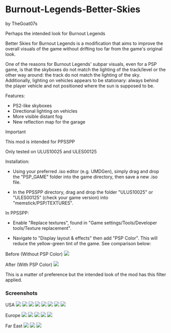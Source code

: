 # Burnout-Legends-Better-Skies
by TheGoat07s

Perhaps the intended look for Burnout Legends

Better Skies for Burnout Legends is a modification that aims to improve the overall visuals of the game without drifting too far from the game's original look.

One of the reasons for Burnout Legends' subpar visuals, even for a PSP game, is that the skyboxes do not match the lighting of the track/level or the other way around: the track do not match the lighting of the sky. Additionally, lighting on vehicles appears to be stationary: always behind the player vehicle and not positioned where the sun is supposed to be.

Features:

* PS2-like skyboxes
* Directional lighting on vehicles
* More visible distant fog
* New reflection map for the garage


> [!IMPORTANT]
> This mod is intended for PPSSPP
> 
> Only tested on ULUS10025 and ULES00125
> 
> Installation:
> 
> * Using your preferred .iso editor (e.g. UMDGen), simply drag and drop the "PSP_GAME" folder into the game directory, then save a new .iso file.
> 
> * In the PPSSPP directory, drag and drop the folder "ULUS10025" or "ULES00125" (check your game version) into "memstick/PSP/TEXTURES".
> 
> In PPSSPP:
> 
> * Enable "Replace textures", found in "Game settings/Tools/Developer tools/Texture replacement".
> 
> * Navigate to "Display layout & effects" then add "PSP Color". This will reduce the yellow-green tint of the game. See comparison below:
> 
> Before (Without PSP Color)
> ![](screenshots/Color%20Off.png)
> 
> After (With PSP Color)
> ![](screenshots/Color%20On.png)
> 
> This is a matter of preference but the intended look of the mod has this filter applied.

### Screenshots
USA
![](screenshots/Airport.png)
![](screenshots/Big%20Surf%20Shore.png)
![](screenshots/Interstate.png)
![](screenshots/Silver%20Lake.png)
![](screenshots/Palm%20Bay%20Marina.png)
![](screenshots/Sunrise%20Valley.png)
![](screenshots/Downtown.png)
![](screenshots/Waterfront.png)

Europe
![](screenshots/Riviera.png)
![](screenshots/Harbour%20Town.png)
![](screenshots/Alpine.png)
![](screenshots/Winter%20City.png)
![](screenshots/Vineyard.png)


Far East
![](screenshots/Island%20Paradise.png)
![](screenshots/Golden%20City.png)
![](screenshots/Dockside.png)
